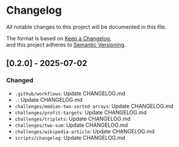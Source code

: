 # Changelog

All notable changes to this project will be documented in this file.

The format is based on [Keep a Changelog](https://keepachangelog.com/en/1.1.0/),  
and this project adheres to [Semantic Versioning](https://semver.org/spec/v2.0.0.html).

## [0.2.0] - 2025-07-02

### Changed
- `.github/workflows`: Update CHANGELOG.md
- `.`: Update CHANGELOG.md
- `challenges/median-two-sorted-arrays`: Update CHANGELOG.md
- `challenges/profit-targets`: Update CHANGELOG.md
- `challenges/triplets`: Update CHANGELOG.md
- `challenges/two-sum`: Update CHANGELOG.md
- `challenges/wikipedia-article`: Update CHANGELOG.md
- `scripts/changelog`: Update CHANGELOG.md
